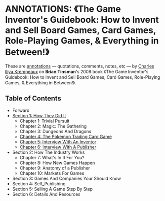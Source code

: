 # ANNOTATIONS: 《The Game Inventor's Guidebook: How to Invent and Sell Board Games, Card Games, Role-Playing Games, & Everything in Between!》

These are [annotations](annotations/) — quotations, comments, notes, etc  — by [Charles Iliya Krempeaux](http://changelog.ca/) on **Brian Tinsman**'s 2008 book 《The Game Inventor's Guidebook: How to Invent and Sell Board Games, Card Games, Role-Playing Games, & Everything in Between!》.

## Table of Contents
* Forward
* [Section 1: How They Did It](annotations/section_1/)
  * Chapter 1: Trivial Pursuit
  * Chapter 2: Magic: The Gathering
  * Chapter 3: Dungeons And Dragons
  * [Chapter 4: The Pokemon Trading Card Game](annotations/section_1/chapter_4/)
  * [Chapter 5: Interview With An Inventor](annotations/section_1/chapter_5/)
  * [Chapter 6: Interview With A Publisher](annotations/section_1/chapter_6/)
* Section 2: How The Industry Works
  * Chapter 7: What's In It For You?
  * Chapter 8: How New Games Happen
  * Chapter 9: Anatomy of a Publisher
  * Chapter 10: Markets For Games
* Section 3: Games And Companies Your Should Know
* Section 4: Self_Publishing
* Section 5: Selling A Game Step By Step
* Section 6: Details And Resources
